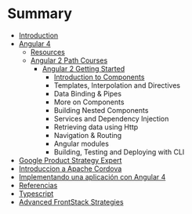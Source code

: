 # Summary

* [Introduction](README.md)
* [Angular 4](chapter1.md)
  * [Resources](chapter1/resources.md)
  * [Angular 2 Path Courses](chapter1/angular-2-path-courses.md)
    * [Angular 2 Getting Started](chapter1/angular-2-getting-started.md)
      * [Introduction to Components](chapter1/angular-2-getting-started/introduction-to-components.md)
      * Templates, Interpolation and Directives
      * Data Binding & Pipes
      * More on Components
      * Building Nested Components
      * Services and Dependency Injection
      * Retrieving data using Http
      * Navigation & Routing
      * Angular modules
      * Building, Testing and Deploying with CLI
* [Google Product Strategy Expert](google-developers-program-experts.md)
* [Introduccion a Apache Cordova](introduccion-a-apache-cordova.md)
* [Implementando una aplicación con Angular 4](implementando-una-aplicacion-con-angular-4.md)
* [Referencias](referencias.md)
* [Typescript](typescript.md)
* [Advanced FrontStack Strategies](advanced-frontstack-strategies.md)

